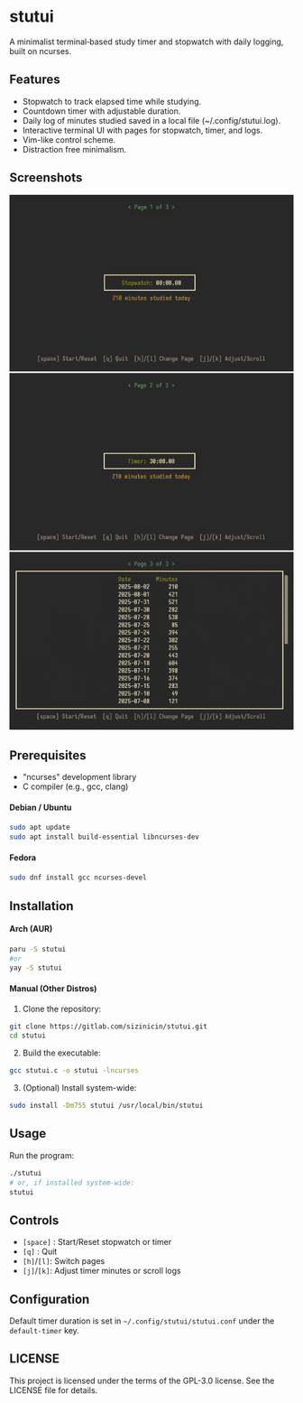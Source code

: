 # stutui

A minimalist terminal‐based study timer and stopwatch with daily logging, built on ncurses.

## Features
- Stopwatch to track elapsed time while studying.
- Countdown timer with adjustable duration.
- Daily log of minutes studied saved in a local file (~/.config/stutui.log).
- Interactive terminal UI with pages for stopwatch, timer, and logs.
- Vim-like control scheme.
- Distraction free minimalism.

## Screenshots
![Stopwatch Page](assets/stopwatch.png)
![Timer Page](assets/timer.png)
![Logs Page](assets/logs.gif)

## Prerequisites
- "ncurses" development library
- C compiler (e.g., gcc, clang)

#### Debian / Ubuntu
```bash
sudo apt update
sudo apt install build-essential libncurses-dev
```
#### Fedora
```bash
sudo dnf install gcc ncurses-devel
```

## Installation
#### Arch (AUR)
```bash
paru -S stutui
#or
yay -S stutui
```
#### Manual (Other Distros)
1. Clone the repository:
```bash
git clone https://gitlab.com/sizinicin/stutui.git
cd stutui
```
2. Build the executable:
```bash
gcc stutui.c -o stutui -lncurses
```
3. (Optional) Install system-wide:
```bash
sudo install -Dm755 stutui /usr/local/bin/stutui
```
## Usage
Run the program:
```bash
./stutui
# or, if installed system-wide:
stutui
```
## Controls
- `[space]` : Start/Reset stopwatch or timer
- `[q]`     : Quit
- `[h]`/`[l]`: Switch pages
- `[j]`/`[k]`: Adjust timer minutes or scroll logs

## Configuration
Default timer duration is set in `~/.config/stutui/stutui.conf` under the `default-timer` key.

## LICENSE
This project is licensed under the terms of the GPL-3.0 license. See the LICENSE file for details.
